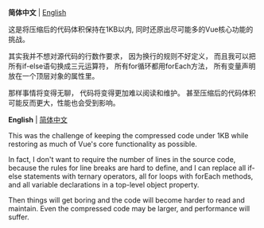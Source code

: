 <strong id="简体中文">简体中文</strong> | <a href="#English">English</a>

这是将压缩后的代码体积保持在1KB以内,
同时还原出尽可能多的Vue核心功能的挑战。

其实我并不想对源代码的行数作要求，
因为换行的规则不好定义，
而且我可以把所有if-else语句换成三元运算符，
所有for循环都用forEach方法，
所有变量声明放在一个顶层对象的属性里。

那样事情将变得无聊，
代码将变得更加难以阅读和维护。
甚至压缩后的代码体积可能反而更大，性能也会受到影响。

<strong id="English">English</strong> | <a href="#简体中文">简体中文</a>
 
This was the challenge of keeping the compressed code under 1KB while restoring as much of Vue's core functionality as possible.

In fact, I don't want to require the number of lines in the source code, 
because the rules for line breaks are hard to define, 
and I can replace all if-else statements with ternary operators, 
all for loops with forEach methods, 
and all variable declarations in a top-level object property.

Then things will get boring and the code will become harder to read and maintain. 
Even the compressed code may be larger, 
and performance will suffer.